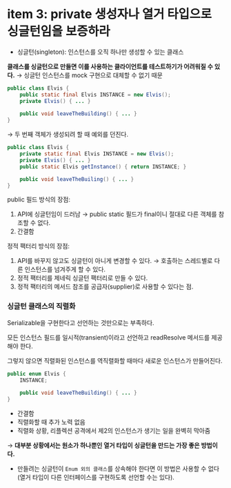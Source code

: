 # item 3: private 생성자나 열거 타입으로 싱글턴임을 보증하라

- 싱글턴(singleton): 인스턴스를 오직 하나만 생성할 수 있는 클래스

**클래스를 싱글턴으로 만들면 이를 사용하는 클라이언트를 테스트하기가 어려워질 수 있다.** → 싱글턴 인스턴스를 mock 구현으로 대체할 수 없기 때문

```java
public class Elvis {
	public static final Elvis INSTANCE = new Elvis();
	private Elvis() { ... }
	
	public void leaveTheBuilding() { ... }
}
```

→ 두 번째 객체가 생성되려 할 때 예외를 던진다.

```java
public class Elvis {
	private static final Elvis INSTANCE = new Elvis();
	private Elvis() { ... }
	public static Elvis getInstance() { return INSTANCE; }

	public void leaveTheBuiling() { ... }
}
```

public 필드 방식의 장점:

1. API에 싱글턴임이 드러남 → public static 필드가 final이니 절대로 다른 객체를 참조할 수 없다.
2. 간결함

정적 팩터리 방식의 장점:

1. API를 바꾸지 않고도 싱글턴이 아니게 변경할 수 있다. → 호출하는 스레드별로 다른 인스턴스를 넘겨주게 할 수 있다.
2. 정적 팩터리를 제네릭 싱글턴 팩터리로 만들 수 있다.
3. 정적 팩터리의 메서드 참조를 공급자(supplier)로 사용할 수 있다는 점.

### 싱글턴 클래스의 직렬화

Serializable을 구현한다고 선언하는 것만으로는 부족하다.

모든 인스턴스 필드를 일시적(transient)이라고 선언하고 readResolve 메서드를 제공해야 한다.

그렇지 않으면 직렬화된 인스턴스를 역직렬화할 때마다 새로운 인스턴스가 만들어진다.

```java
public enum Elvis {
	INSTANCE;
	
	public void leaveTheBuilding() { ... }
}
```

- 간결함
- 직렬화할 때 추가 노력 없음
- 직렬화 상황, 리플렉션 공격에서 제2의 인스턴스가 생기는 일을 완벽히 막아줌

→ **대부분 상황에서는 원소가 하나뿐인 열거 타입이 싱글턴을 만드는 가장 좋은 방법이다.**

- 만들려는 싱글턴이 `Enum 외의 클래스`를 상속해야 한다면 이 방법은 사용할 수 없다(열거 타입이 다른 인터페이스를 구현하도록 선언할 수는 있다).